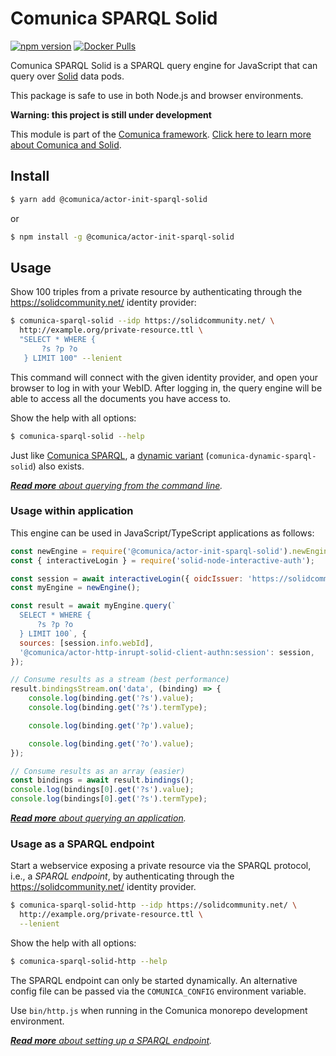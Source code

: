 # Comunica SPARQL Solid

[![npm version](https://badge.fury.io/js/%40comunica%2Factor-init-sparql-solid.svg)](https://www.npmjs.com/package/@comunica/actor-init-sparql-solid)
[![Docker Pulls](https://img.shields.io/docker/pulls/comunica/actor-init-sparql-solid.svg)](https://hub.docker.com/r/comunica/actor-init-sparql-solid/)

Comunica SPARQL Solid is a SPARQL query engine for JavaScript that can query over [Solid](https://solidproject.org/) data pods.

This package is safe to use in both Node.js and browser environments.

**Warning: this project is still under development**

This module is part of the [Comunica framework](https://comunica.dev/).
[Click here to learn more about Comunica and Solid](https://comunica.dev/docs/query/advanced/solid/).

## Install

```bash
$ yarn add @comunica/actor-init-sparql-solid
```

or

```bash
$ npm install -g @comunica/actor-init-sparql-solid
```

## Usage

Show 100 triples from a private resource
by authenticating through the https://solidcommunity.net/ identity provider:

```bash
$ comunica-sparql-solid --idp https://solidcommunity.net/ \
  http://example.org/private-resource.ttl \
  "SELECT * WHERE {
       ?s ?p ?o
   } LIMIT 100" --lenient
```

This command will connect with the given identity provider,
and open your browser to log in with your WebID.
After logging in, the query engine will be able to access all the documents you have access to.

Show the help with all options:

```bash
$ comunica-sparql-solid --help
```

Just like [Comunica SPARQL](https://github.com/comunica/comunica/tree/master/packages/actor-init-sparql),
a [dynamic variant](https://github.com/comunica/comunica/tree/master/packages/actor-init-sparql#usage-from-the-command-line) (`comunica-dynamic-sparql-solid`) also exists.

_[**Read more** about querying from the command line](https://comunica.dev/docs/query/getting_started/query_cli/)._

### Usage within application

This engine can be used in JavaScript/TypeScript applications as follows:

```javascript
const newEngine = require('@comunica/actor-init-sparql-solid').newEngine;
const { interactiveLogin } = require('solid-node-interactive-auth');

const session = await interactiveLogin({ oidcIssuer: 'https://solidcommunity.net/' });
const myEngine = newEngine();

const result = await myEngine.query(`
  SELECT * WHERE {
      ?s ?p ?o
  } LIMIT 100`, {
  sources: [session.info.webId],
  '@comunica/actor-http-inrupt-solid-client-authn:session': session,
});

// Consume results as a stream (best performance)
result.bindingsStream.on('data', (binding) => {
    console.log(binding.get('?s').value);
    console.log(binding.get('?s').termType);

    console.log(binding.get('?p').value);

    console.log(binding.get('?o').value);
});

// Consume results as an array (easier)
const bindings = await result.bindings();
console.log(bindings[0].get('?s').value);
console.log(bindings[0].get('?s').termType);
```

_[**Read more** about querying an application](https://comunica.dev/docs/query/getting_started/query_app/)._

### Usage as a SPARQL endpoint

Start a webservice exposing a private resource via the SPARQL protocol, i.e., a _SPARQL endpoint_,
by authenticating through the https://solidcommunity.net/ identity provider.

```bash
$ comunica-sparql-solid-http --idp https://solidcommunity.net/ \
  http://example.org/private-resource.ttl \
  --lenient
```

Show the help with all options:

```bash
$ comunica-sparql-solid-http --help
```

The SPARQL endpoint can only be started dynamically.
An alternative config file can be passed via the `COMUNICA_CONFIG` environment variable.

Use `bin/http.js` when running in the Comunica monorepo development environment.

_[**Read more** about setting up a SPARQL endpoint](https://comunica.dev/docs/query/getting_started/setup_endpoint/)._
